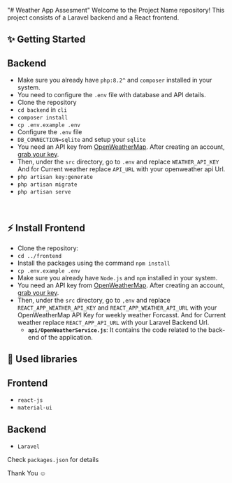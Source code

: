 "# Weather App Assesment" 
Welcome to the Project Name repository! This project consists of a Laravel backend and a React frontend.


## ✨ Getting Started
## Backend
- Make sure you already have `php:8.2^` and `composer` installed in your system.
- You need to configure the `.env` file with database and API details.
- Clone the repository
- `cd backend` in `cli`
- `composer install`
- `cp .env.example .env`
- Configure the `.env` file
- `DB_CONNECTION=sqlite` and setup your `sqlite`
- You need an API key from [OpenWeatherMap](https://openweathermap.org/). After creating an account, [grab your key](https://home.openweathermap.org/api_keys).
- Then, under the `src` directory, go to `.env` and replace `WEATHER_API_KEY`  And for Current weather replace `API_URL` with your openweather api Url.
- `php artisan key:generate`
-  `php artisan migrate`
- `php artisan serve`


<br/>

## ⚡ Install Frontend

- Clone the repository: 
- `cd ../frontend`
- Install the packages using the command `npm install`
- `cp .env.example .env`
- Make sure you already have `Node.js` and `npm` installed in your system.
- You need an API key from [OpenWeatherMap](https://openweathermap.org/). After creating an account, [grab your key](https://home.openweathermap.org/api_keys).
- Then, under the `src` directory, go to `,env` and replace `REACT_APP_WEATHER_API_KEY` and `REACT_APP_WEATHER_API_URL` with your OpenWeatherMap API Key for weekly weather Forcasst. And for Current weather replace `REACT_APP_API_URL` with your Laravel Backend Url.
  - **`api/OpenWeatherService.js`**: It contains the code related to the back-end of the application.


## 📙 Used libraries
## Frontend
- `react-js`
- `material-ui`
## Backend 
- `Laravel`

Check `packages.json` for details

Thank You ☺
